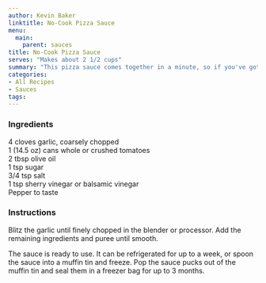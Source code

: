 ```yaml
---
author: Kevin Baker
linktitle: No-Cook Pizza Sauce
menu:
  main:
    parent: sauces
title: No-Cook Pizza Sauce
serves: "Makes about 2 1/2 cups"
summary: "This pizza sauce comes together in a minute, so if you've got pizza dough on hand you can make a homemade pizza almost as quickly as you could make a sandwich."
categories:
- All Recipes
- Sauces
tags:
---
```

### Ingredients

<div class="ingredient-list">

4 cloves garlic, coarsely chopped  
1 (14.5 oz) cans whole or crushed tomatoes  
2 tbsp olive oil  
1 tsp sugar  
3/4 tsp salt  
1 tsp sherry vinegar or balsamic vinegar  
Pepper to taste   

</div>

### Instructions
Blitz the garlic until finely chopped in the blender or processor.  Add the remaining ingredients and puree until smooth. 

The sauce is ready to use. It can be refrigerated for up to a week, or spoon the sauce into a muffin tin and freeze. Pop the sauce pucks out of the muffin tin and seal them in a freezer bag for up to 3 months. 